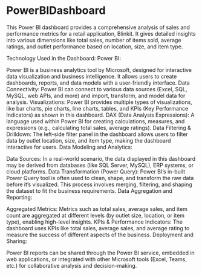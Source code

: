 # PowerBIDashboard
This Power BI dashboard provides a comprehensive analysis of sales and performance metrics for a retail application, Blinkit. It gives detailed insights into various dimensions like total sales, number of items sold, average ratings, and outlet performance based on location, size, and item type.

Technology Used in the Dashboard:
Power BI:

Power BI is a business analytics tool by Microsoft, designed for interactive data visualization and business intelligence. It allows users to create dashboards, reports, and data models with a user-friendly interface.
Data Connectivity: Power BI can connect to various data sources (Excel, SQL, MySQL, web APIs, and more) and import, transform, and model data for analysis.
Visualizations: Power BI provides multiple types of visualizations, like bar charts, pie charts, line charts, tables, and KPIs (Key Performance Indicators) as shown in this dashboard.
DAX (Data Analysis Expressions): A language used within Power BI for creating calculations, measures, and expressions (e.g., calculating total sales, average ratings).
Data Filtering & Drilldown: The left-side filter panel in the dashboard allows users to filter data by outlet location, size, and item type, making the dashboard interactive for users.
Data Modeling and Analytics:

Data Sources: In a real-world scenario, the data displayed in this dashboard may be derived from databases (like SQL Server, MySQL), ERP systems, or cloud platforms.
Data Transformation (Power Query): Power BI’s in-built Power Query tool is often used to clean, shape, and transform the raw data before it’s visualized. This process involves merging, filtering, and shaping the dataset to fit the business requirements.
Data Aggregation and Reporting:

Aggregated Metrics: Metrics such as total sales, average sales, and item count are aggregated at different levels (by outlet size, location, or item type), enabling high-level insights.
KPIs & Performance Indicators: The dashboard uses KPIs like total sales, average sales, and average rating to measure the success of different aspects of the business.
Deployment and Sharing:

Power BI reports can be shared through the Power BI service, embedded in web applications, or integrated with other Microsoft tools (Excel, Teams, etc.) for collaborative analysis and decision-making.
